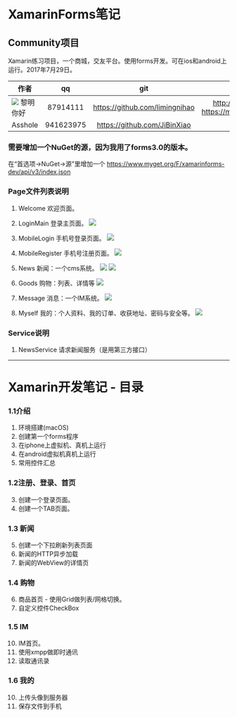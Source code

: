 

# XamarinForms笔记

## Community项目
Xamarin练习项目，一个商城，交友平台。使用forms开发。可在ios和android上运行。2017年7月29日。

| 作者    | qq    | git | 博客 |
| ------- | :-: | :-: | :-: |
| ![](https://avatars0.githubusercontent.com/u/14088783?v=4&s=60 ) 黎明你好| 87914111 | https://github.com/limingnihao | http://limingnihao.iteye.com https://my.oschina.net/limingnihao | 
| Asshole | 941623975 | https://github.com/JiBinXiao |  |

### 需要增加一个NuGet的源，因为我用了forms3.0的版本。
在“首选项->NuGet->源”里增加一个 https://www.myget.org/F/xamarinforms-dev/api/v3/index.json


### Page文件列表说明
1. Welcome 欢迎页面。

2. LoginMain 登录主页面。
![](https://github.com/limingnihao/XamarinForms/blob/master/Printscreen/登录1.jpg)

3. MobileLogin 手机号登录页面。
![](https://github.com/limingnihao/XamarinForms/blob/master/Printscreen/登录2.jpg)

4. MobileRegister 手机号注册页面。
![](https://github.com/limingnihao/XamarinForms/blob/master/Printscreen/注册.jpg)

3. News 新闻：一个cms系统。
![](https://github.com/limingnihao/XamarinForms/blob/master/Printscreen/首页-新闻.jpg)
![](https://github.com/limingnihao/XamarinForms/blob/master/Printscreen/新闻-详情.jpg)


1. Goods 购物：列表、详情等
![](https://github.com/limingnihao/XamarinForms/blob/master/Printscreen/首页-购物.jpg)

4. Message 消息：一个IM系统。
![](https://github.com/limingnihao/XamarinForms/blob/master/Printscreen/首页-消息.jpg)

2. Myself 我的：个人资料、我的订单、收获地址、密码与安全等。
![](https://github.com/limingnihao/XamarinForms/blob/master/Printscreen/首页-我的.jpg)



### Service说明
1. NewsService 请求新闻服务（是用第三方接口）

--------------------
# Xamarin开发笔记 - 目录
### 1.1介绍
1. 环境搭建(macOS)
2. 创建第一个forms程序
3. 在iphone上虚拟机、真机上运行
4. 在android虚拟机真机上运行
3. 常用控件汇总

### 1.2注册、登录、首页
3. 创建一个登录页面。
4. 创建一个TAB页面。

### 1.3 新闻
5. 创建一个下拉刷新列表页面
8. 新闻的HTTP异步加载
8. 新闻的WebView的详情页

### 1.4 购物
6. 商品首页 - 使用Grid做列表/网格切换。
7. 自定义控件CheckBox

### 1.5 IM
10. IM首页。
11. 使用xmpp做即时通讯
10. 读取通讯录

### 1.6 我的
10. 上传头像到服务器
11. 保存文件到手机
